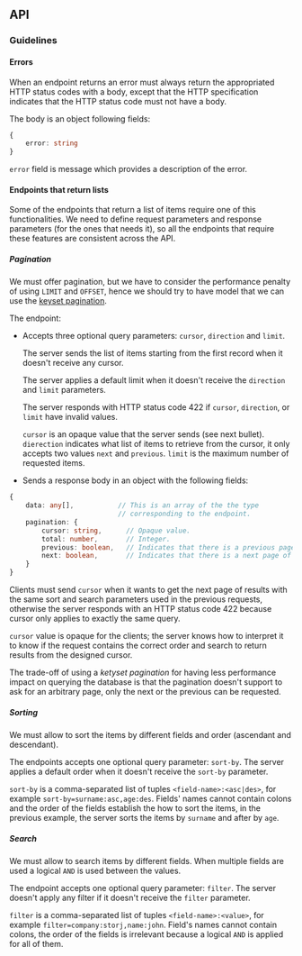 ## API

### Guidelines

#### Errors

When an endpoint returns an error must always return  the appropriated HTTP status codes with a body, except that the HTTP specification indicates that the HTTP status code must not have a body.

The body is an object following fields:

```ts
{
	error: string
}
```

`error` field is message which provides a description of the error.

#### Endpoints that return lists

Some of the endpoints that return a list of items require one of this functionalities.
We need to define request parameters and response parameters (for the ones that needs it), so all the endpoints that require these features are consistent across the API.

##### Pagination

We must offer pagination, but we have to consider the performance penalty of using `LIMIT` and `OFFSET`, hence we should try to have model that we can use the [keyset pagination](https://www.cockroachlabs.com/docs/stable/pagination).

The endpoint:
- Accepts three optional query parameters: `cursor`, `direction` and `limit`.

  The server sends the list of items starting from the first record when it doesn't receive any cursor.

  The server applies a default limit when it doesn't receive the `direction` and `limit` parameters.

  The server responds with HTTP status code 422 if `cursor`, `direction`, or `limit` have invalid values.

  `cursor` is an opaque value that the server sends (see next bullet). `dierection` indicates what list of items to retrieve from the cursor, it only accepts two values `next` and `previous`. `limit` is the maximum number of requested items.
- Sends a response body in an object with the following fields:
```ts
{
	data: any[],           // This is an array of the the type
				           // corresponding to the endpoint.
    pagination: {
        cursor: string,      // Opaque value.
        total: number,       // Integer.
        previous: boolean,   // Indicates that there is a previous page of results.
        next: boolean,       // Indicates that there is a next page of results.
    }
}
```

   Clients must send `cursor` when it wants to get the next page of results with the same sort and search parameters used in the previous requests, otherwise the server responds with an HTTP  status code 422 because cursor only applies to exactly the same query.

   `cursor` value is opaque for the clients; the server knows how to interpret it to know if the request contains the correct order and search to return results from the designed cursor.

The trade-off of using a _ketyset pagination_ for having less performance impact on querying the database is that the pagination doesn't support to ask for an arbitrary page, only the next or the previous can be requested.

##### Sorting
We must allow to sort the items by different fields and order (ascendant and descendant).

The endpoints accepts one optional query parameter: `sort-by`. The server applies a default order when it doesn't receive the `sort-by`  parameter.

`sort-by` is a comma-separated list of tuples `<field-name>:<asc|des>`, for example `sort-by=surname:asc,age:des`. Fields' names cannot contain colons and the order of the fields establish the how to sort the items, in the previous example, the server sorts the items by `surname` and after by `age`.

##### Search
We must allow to search items by different fields. When multiple fields are used a logical `AND` is used between the values.

The endpoint accepts one optional query parameter: `filter`. The server doesn't apply any filter if it doesn't receive the `filter` parameter.

`filter` is a comma-separated list of tuples `<field-name>:<value>`, for example `filter=company:storj,name:john`. Field's names cannot contain colons, the order of the fields is irrelevant because a logical `AND` is applied for all of them.

